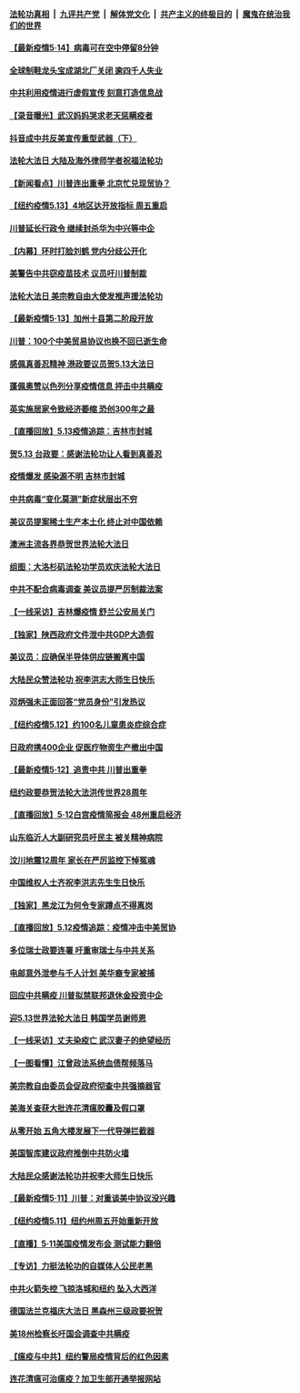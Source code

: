 

####  [法轮功真相](../../../../basic/blob/master/README.md?t=05141701) &nbsp;|&nbsp; [九评共产党](../../../../9ping.md/blob/master/README.md?t=05141701) &nbsp;|&nbsp; [解体党文化](../../../../jtdwh.md/blob/master/README.md?t=05141701)  &nbsp;|&nbsp; [共产主义的终极目的](../../../../gczydzjmd.md/blob/master/README.md?t=05141701) &nbsp;|&nbsp; [魔鬼在统治我们的世界](../../../../mgztzwmdsj.md/blob/master/README.md?t=05141701) 

#### [【最新疫情5·14】病毒可在空中停留8分钟](../pages/nf4514/n12107066.md?t=05141701) 

#### [全球制鞋龙头宝成湖北厂关闭 逾四千人失业](../pages/nf4514/n12106951.md?t=05141701) 

#### [中共利用疫情进行虚假宣传 刻意打造信息战](../pages/nf4514/n12106427.md?t=05141701) 

#### [【录音曝光】武汉妈妈哭求老天惩瞒疫者](../pages/nf4514/n12105395.md?t=05141701) 

#### [抖音成中共反美宣传重型武器（下）](../pages/nf4514/n12106429.md?t=05141701) 

#### [法轮大法日 大陆及海外律师学者祝福法轮功](../pages/nf4514/n12106497.md?t=05141701) 

#### [【新闻看点】川普连出重拳 北京忙兑现贸协？](../pages/nf4514/n12106601.md?t=05141701) 

#### [【纽约疫情5.13】4地区达开放指标 周五重启](../pages/nf4514/n12105005.md?t=05141701) 

#### [川普延长行政令 继续封杀华为中兴等中企](../pages/nf4514/n12106733.md?t=05141701) 

#### [【内幕】环时打脸刘鹤 党内分歧公开化](../pages/nf4514/n12106565.md?t=05141701) 

#### [美警告中共窃疫苗技术 议员吁川普制裁](../pages/nf4514/n12106053.md?t=05141701) 

#### [法轮大法日 美宗教自由大使发推声援法轮功](../pages/nf4514/n12106404.md?t=05141701) 

#### [【最新疫情5·13】加州十县第二阶段开放](../pages/nf4514/n12103680.md?t=05141701) 

#### [川普：100个中美贸易协议也换不回已逝生命](../pages/nf4514/n12105644.md?t=05141701) 

#### [感佩真善忍精神 港政要议员贺5.13大法日](../pages/nf4514/n12103789.md?t=05141701) 

#### [蓬佩奥赞以色列分享疫情信息 抨击中共瞒疫](../pages/nf4514/n12106030.md?t=05141701) 

#### [英实施居家令致经济萎缩 恐创300年之最](../pages/nf4514/n12105368.md?t=05141701) 

#### [【直播回放】5.13疫情追踪：吉林市封城](../pages/nf4514/n12105118.md?t=05141701) 

#### [贺5.13 台政要：感谢法轮功让人看到真善忍](../pages/nf4514/n12102721.md?t=05141701) 

#### [疫情爆发 感染源不明 吉林市封城](../pages/nf4514/n12104141.md?t=05141701) 

#### [中共病毒“变化莫测”新症状层出不穷](../pages/nf4514/n12103507.md?t=05141701) 

#### [美议员提案稀土生产本土化 终止对中国依赖](../pages/nf4514/n12104500.md?t=05141701) 

#### [澳洲主流各界恭贺世界法轮大法日](../pages/nf4514/n12103705.md?t=05141701) 

#### [组图：大洛杉矶法轮功学员欢庆法轮大法日](../pages/nf4514/n12104158.md?t=05141701) 

#### [中共不配合病毒调查 美议员提严厉制裁法案](../pages/nf4514/n12103296.md?t=05141701) 

#### [【一线采访】吉林爆疫情 舒兰公安局关门](../pages/nf4514/n12103569.md?t=05141701) 

#### [【独家】陕西政府文件泄中共GDP大造假](../pages/nf4514/n12100944.md?t=05141701) 

#### [美议员：应确保半导体供应链搬离中国](../pages/nf4514/n12102929.md?t=05141701) 

#### [大陆民众赞法轮功 祝李洪志大师生日快乐](../pages/nf4514/n12103404.md?t=05141701) 

#### [邓炳强未正面回答“党员身份”引发热议](../pages/nf4514/n12103359.md?t=05141701) 

#### [【纽约疫情5.12】约100名儿童患炎症综合症](../pages/nf4514/n12101925.md?t=05141701) 

#### [日政府携400企业 促医疗物资生产撤出中国](../pages/nf4514/n12103172.md?t=05141701) 

#### [【最新疫情5·12】追责中共 川普出重拳](../pages/nf4514/n12100673.md?t=05141701) 

#### [纽约政要恭贺法轮大法洪传世界28周年](../pages/nf4514/n12099858.md?t=05141701) 

#### [【直播回放】5·12白宫疫情简报会 48州重启经济](../pages/nf4514/n12102989.md?t=05141701) 

#### [山东临沂人大副研究员吁民主 被关精神病院](../pages/nf4514/n12103030.md?t=05141701) 

#### [汶川地震12周年 家长在严厉监控下悼冤魂](../pages/nf4514/n12102381.md?t=05141701) 

#### [中国维权人士齐祝李洪志先生生日快乐](../pages/nf4514/n12101987.md?t=05141701) 

#### [【独家】黑龙江为何令专家蹲点不得离岗](../pages/nf4514/n12100581.md?t=05141701) 

#### [【直播回放】5.12疫情追踪：疫情冲击中美贸协](../pages/nf4514/n12101928.md?t=05141701) 

#### [多位瑞士政要连署 吁重审瑞士与中共关系](../pages/nf4514/n12101755.md?t=05141701) 

#### [电邮意外泄参与千人计划 美华裔专家被捕](../pages/nf4514/n12101276.md?t=05141701) 

#### [回应中共瞒疫 川普拟禁联邦退休金投资中企](../pages/nf4514/n12100665.md?t=05141701) 

#### [迎5.13世界法轮大法日 韩国学员谢师恩](../pages/nf4514/n12100792.md?t=05141701) 

#### [【一线采访】丈夫染疫亡 武汉妻子的绝望经历](../pages/nf4514/n12101335.md?t=05141701) 

#### [【一图看懂】江曾政法系统血债帮频落马](../pages/nf4514/n12098807.md?t=05141701) 

#### [美宗教自由委员会促政府彻查中共强摘器官](../pages/nf4514/n12100473.md?t=05141701) 

#### [美海关查获大批连花清瘟胶囊及假口罩](../pages/nf4514/n12100109.md?t=05141701) 

#### [从零开始 五角大楼发展下一代导弹拦截器](../pages/nf4514/n12099865.md?t=05141701) 

#### [美国智库建议政府推倒中共防火墙](../pages/nf4514/n12100344.md?t=05141701) 

#### [大陆民众感谢法轮功并祝李大师生日快乐](../pages/nf4514/n12100272.md?t=05141701) 

#### [【最新疫情5·11】川普：对重谈美中协议没兴趣](../pages/nf4514/n12096347.md?t=05141701) 

#### [【纽约疫情5.11】纽约州周五开始重新开放](../pages/nf4514/n12098972.md?t=05141701) 

#### [【直播】5·11美国疫情发布会 测试能力翻倍](../pages/nf4514/n12100118.md?t=05141701) 

#### [【专访】力挺法轮功的自媒体人公民老黑](../pages/nf4514/n12100024.md?t=05141701) 

#### [中共火箭失控 飞掠洛城和纽约 坠入大西洋](../pages/nf4514/n12099864.md?t=05141701) 

#### [德国法兰克福庆大法日 黑森州三级政要祝贺](../pages/nf4514/n12097193.md?t=05141701) 

#### [美18州检察长吁国会调查中共瞒疫](../pages/nf4514/n12099720.md?t=05141701) 

#### [【瘟疫与中共】纽约警局疫情背后的红色因素](../pages/nf4514/n12095512.md?t=05141701) 

#### [连花清瘟可治瘟疫？加卫生部开通举报网站](../pages/nf4514/n12097418.md?t=05141701) 

